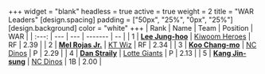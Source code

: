 +++
widget = "blank"
headless = true
active = true
weight = 2
title = "WAR Leaders"
[design.spacing]
padding = ["50px", "25%", "0px", "25%"]
[design.background]
color = "white"
+++
| Rank | Name | Team | Position | WAR |
| :---: | --- | --- | ------- | -- |
| 1 | [**Lee Jung-hoo**](/players/10673) | [Kiwoom Heroes](/teams/KiwoomHeroes) | RF | 2.39 |
| 2 | [**Mel Rojas Jr.**](/players/11380) | [KT Wiz](/teams/KTWiz) | RF | 2.34 |
| 3 | [**Koo Chang-mo**](/players/7698) | [NC Dinos](/teams/NCDinos) | P | 2.29 |
| 4 | [**Dan Straily**](/players/13648) | [Lotte Giants](/teams/LotteGiants) | P | 2.13 |
| 5 | [**Kang Jin-sung**](/players/3645) | [NC Dinos](/teams/NCDinos) | 1B | 2.00 |
